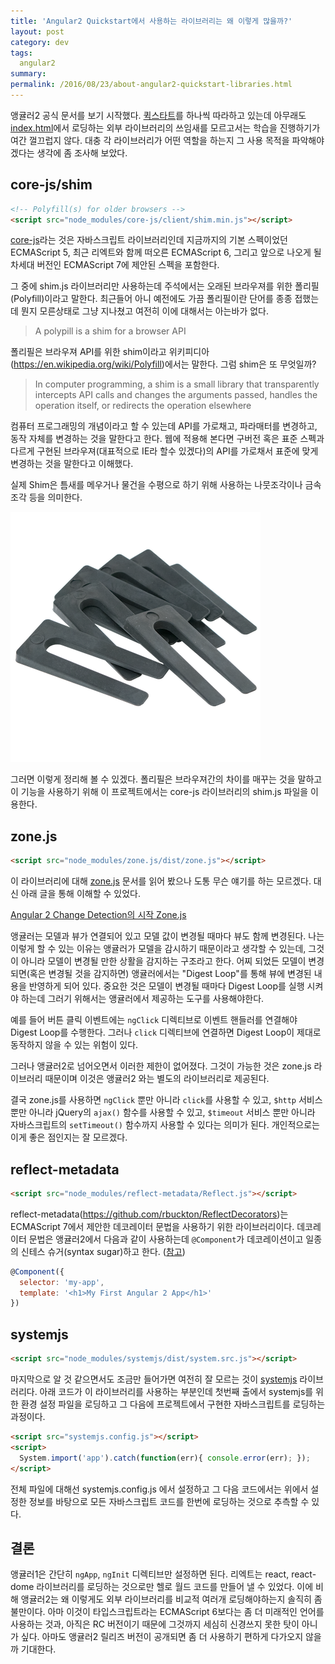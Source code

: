 ```yaml
---
title: 'Angular2 Quickstart에서 사용하는 라이브러리는 왜 이렇게 많을까?'
layout: post
category: dev
tags:
  angular2
summary:
permalink: /2016/08/23/about-angular2-quickstart-libraries.html
---
```


앵귤러2 공식 문서를 보기 시작했다. [퀵스타트](https://angular.io/docs/ts/latest/quickstart.html#!#index)를 하나씩 따라하고 있는데 아무래도 [index.html](https://angular.io/docs/ts/latest/quickstart.html#!#index)에서 로딩하는 외부 라이브러리의 쓰임새를 모르고서는 학습을 진행하기가 여간 껄끄럽지 않다. 대충 각 라이브러리가 어떤 역할을 하는지 그 사용 목적을 파악해야 겠다는 생각에 좀 조사해 보았다.


## core-js/shim

```html
<!-- Polyfill(s) for older browsers -->
<script src="node_modules/core-js/client/shim.min.js"></script>
```

[core-js](https://github.com/zloirock/core-js)라는 것은 자바스크립트 라이브러리인데 지금까지의 기본 스펙이었던 ECMAScript 5, 최근 리엑트와 함께 떠오른 ECMAScript 6, 그리고 앞으로 나오게 될 차세대 버전인 ECMAScript 7에 제안된 스펙을 포함한다.

그 중에 shim.js 라이브러리만 사용하는데 주석에서는 오래된 브라우져를 위한 폴리필(Polyfill)이라고 말한다. 최근들어 아니 예전에도 가끔 폴리필이란 단어를 종종 접했는데 뭔지 모른상태로 그냥 지나쳤고 여전히 이에 대해서는 아는바가 없다.

> A polypill is a shim for a browser API

폴리필은 브라우져 API를 위한 shim이라고 위키피디아(https://en.wikipedia.org/wiki/Polyfill)에서는 말한다. 그럼 shim은 또 무엇일까?

> In computer programming, a shim is a small library that transparently intercepts API calls and changes the arguments passed, handles the operation itself, or redirects the operation elsewhere

컴퓨터 프로그래밍의 개념이라고 할 수 있는데 API를 가로채고, 파라매터를 변경하고, 동작 자체를 변경하는 것을 말한다고 한다. 웹에 적용해 본다면 구버전 혹은 표준 스펙과 다르게 구현된 브라우져(대표적으로 IE라 할수 있겠다)의 API를 가로채서 표준에 맞게 변경하는 것을 말한다고 이해했다.

실제 Shim은 틈새를 메우거나 물건을 수평으로 하기 위해 사용하는 나뭇조각이나 금속 조각 등을 의미한다.

![shim](/assets/imgs/2016/about-angular2-queickstart-libraries-shim.png)

그러면 이렇게 정리해 볼 수 있겠다. 폴리필은 브라우져간의 차이를 매꾸는 것을 말하고 이 기능을 사용하기 위해 이 프로젝트에서는 core-js 라이브러리의 shim.js 파일을 이용한다.


## zone.js

```html
<script src="node_modules/zone.js/dist/zone.js"></script>
```

이 라이브러리에 대해 [zone.js](https://github.com/angular/zone.js/) 문서를 읽어 봤으나 도통 무슨 얘기를 하는 모르겠다. 대신 아래 글을 통해 이해할 수 있었다.

[Angular 2 Change Detection의 시작 Zone.js](http://blog.naver.com/PostView.nhn?blogId=jjoommnn&logNo=220694733512)

앵귤러는 모델과 뷰가 연결되어 있고 모델 값이 변경될 때마다 뷰도 함께 변경된다. 나는 이렇게 할 수 있는 이유는 앵귤러가 모델을 감시하기 때문이라고 생각할 수 있는데, 그것이 아니라 모델이 변경될 만한 상활을 감지하는 구조라고 한다. 어찌 되었든 모델이 변경되면(혹은 변경될 것을 감지하면) 앵귤러에서는 "Digest Loop"를 통해 뷰에 변경된 내용을 반영하게 되어 있다. 중요한 것은 모델이 변경될 때마다 Digest Loop를 실행 시켜야 하는데 그러기 위해서는 앵귤러에서 제공하는 도구를 사용해야한다.

예를 들어 버튼 클릭 이벤트에는 `ngClick` 디렉티브로 이벤트 핸들러를 연결해야 Digest Loop를 수행한다. 그러나 `click` 디렉티브에 연결하면 Digest Loop이 제대로 동작하지 않을 수 있는 위험이 있다.

그러나 앵귤러2로 넘어오면서 이러한 제한이 없어졌다. 그것이 가능한 것은 zone.js 라이브러리 때문이며 이것은 앵귤러2 와는 별도의 라이브러리로 제공된다.

결국 zone.js를 사용하면 `ngClick` 뿐만 아니라 `click`를 사용할 수 있고, `$http` 서비스 뿐만 아니라 jQuery의 `ajax()` 함수를 사용할 수 있고, `$timeout` 서비스 뿐만 아니라 자바스크립트의 `setTimeout()` 함수까지 사용할 수 있다는 의미가 된다. 개인적으로는 이게 좋은 점인지는 잘 모르겠다.


## reflect-metadata

```html
<script src="node_modules/reflect-metadata/Reflect.js"></script>
```

reflect-metadata(https://github.com/rbuckton/ReflectDecorators)는 ECMAScript 7에서 제안한 데코레이터 문법을 사용하기 위한 라이브러리이다. 데코레이터 문법은 앵귤러2에서 다음과 같이 사용하는데 `@Component`가 데코레이션이고 일종의 신테스 슈거(syntax sugar)하고 한다. ([참고](http://stackoverflow.com/questions/30539571/can-anyone-explain-what-es7-reflect-metadata-is-all-about))

```javascript
@Component({
  selector: 'my-app',
  template: '<h1>My First Angular 2 App</h1>'
})
```


## systemjs

```html
<script src="node_modules/systemjs/dist/system.src.js"></script>
```

마지막으로 알 것 같으면서도 조금만 들어가면 여전히 잘 모르는 것이 [systemjs](https://github.com/systemjs/systemjs) 라이브러리다. 아래 코드가 이 라이브러리를 사용하는 부분인데 첫번째 출에서 systemjs를 위한 환경 설정 파일을 로딩하고 그 다음에 프로젝트에서 구현한 자바스크립트를 로딩하는 과정이다.

```html
<script src="systemjs.config.js"></script>
<script>
  System.import('app').catch(function(err){ console.error(err); });
</script>
```

전체 파일에 대해선 systemjs.config.js 에서 설정하고 그 다음 코드에서는 위에서 설정한 정보를 바탕으로 모든 자바스크립트 코드를 한번에 로딩하는 것으로 추측할 수 있다.


## 결론

앵귤러1은 간단히 `ngApp`, `ngInit` 디렉티브만 설정하면 된다. 리엑트는 react, react-dome 라이브러리를 로딩하는 것으로만 헬로 월드 코드를 만들어 낼 수 있었다. 이에 비해 앵귤러2는 왜 이렇게도 외부 라이브러리를 비교적 여러개 로딩해야하는지 솔직히 좀 불만이다. 아마 이것이 타입스크립트라는 ECMAScript 6보다는 좀 더 미래적인 언어를 사용하는 것과, 아직은 RC 버전이기 때문에 그것까지 세심히 신경쓰지 못한 탓이 아니가 싶다. 아마도 앵귤러2 릴리즈 버전이 공개되면 좀 더 사용하기 편하게 다가오지 않을까 기대한다.
